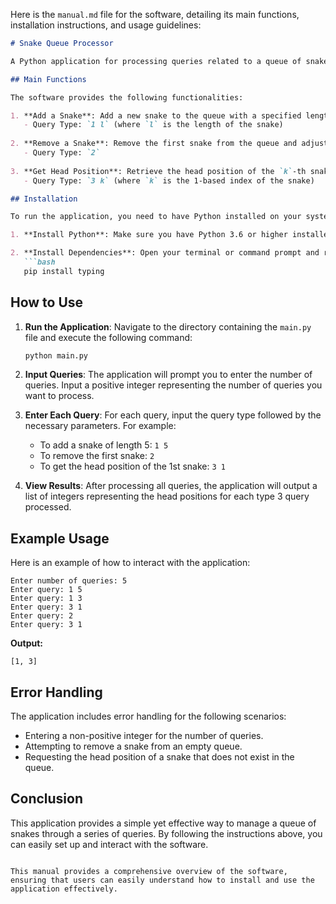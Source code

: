 Here is the `manual.md` file for the software, detailing its main functions, installation instructions, and usage guidelines:

```markdown
# Snake Queue Processor

A Python application for processing queries related to a queue of snakes, allowing users to manage snake lengths and head positions through various commands.

## Main Functions

The software provides the following functionalities:

1. **Add a Snake**: Add a new snake to the queue with a specified length.
   - Query Type: `1 l` (where `l` is the length of the snake)
  
2. **Remove a Snake**: Remove the first snake from the queue and adjust the head positions of the remaining snakes.
   - Query Type: `2`
  
3. **Get Head Position**: Retrieve the head position of the `k`-th snake in the queue.
   - Query Type: `3 k` (where `k` is the 1-based index of the snake)

## Installation

To run the application, you need to have Python installed on your system. Follow these steps to set up the environment:

1. **Install Python**: Make sure you have Python 3.6 or higher installed. You can download it from [python.org](https://www.python.org/downloads/).

2. **Install Dependencies**: Open your terminal or command prompt and run the following command to install the required dependencies:
   ```bash
   pip install typing
   ```

## How to Use

1. **Run the Application**: Navigate to the directory containing the `main.py` file and execute the following command:
   ```bash
   python main.py
   ```

2. **Input Queries**: The application will prompt you to enter the number of queries. Input a positive integer representing the number of queries you want to process.

3. **Enter Each Query**: For each query, input the query type followed by the necessary parameters. For example:
   - To add a snake of length 5: `1 5`
   - To remove the first snake: `2`
   - To get the head position of the 1st snake: `3 1`

4. **View Results**: After processing all queries, the application will output a list of integers representing the head positions for each type 3 query processed.

## Example Usage

Here is an example of how to interact with the application:

```
Enter number of queries: 5
Enter query: 1 5
Enter query: 1 3
Enter query: 3 1
Enter query: 2
Enter query: 3 1
```

**Output:**
```
[1, 3]
```

## Error Handling

The application includes error handling for the following scenarios:
- Entering a non-positive integer for the number of queries.
- Attempting to remove a snake from an empty queue.
- Requesting the head position of a snake that does not exist in the queue.

## Conclusion

This application provides a simple yet effective way to manage a queue of snakes through a series of queries. By following the instructions above, you can easily set up and interact with the software.
```

This manual provides a comprehensive overview of the software, ensuring that users can easily understand how to install and use the application effectively.